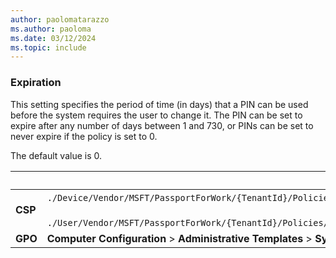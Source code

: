 ```yaml
---
author: paolomatarazzo
ms.author: paoloma
ms.date: 03/12/2024
ms.topic: include
---
```


### Expiration

This setting specifies the period of time (in days) that a PIN can be used before the system requires the user to change it. The PIN can be set to expire after any number of days between 1 and 730, or PINs can be set to never expire if the policy is set to 0.

The default value is 0.

|  | Path |
|--|--|
| **CSP** | `./Device/Vendor/MSFT/PassportForWork/{TenantId}/Policies/PINComplexity/`[devicetenantidpoliciespincomplexityexpiration](/windows/client-management/mdm/passportforwork-csp#devicetenantidpoliciespincomplexityexpiration)<br><br>`./User/Vendor/MSFT/PassportForWork/{TenantId}/Policies/PINComplexity/`[usertenantidpoliciespincomplexityexpiration](/windows/client-management/mdm/passportforwork-csp#usertenantidpoliciespincomplexityexpiration) |
| **GPO** | **Computer Configuration** > **Administrative Templates** > **System** > **PIN Complexity**|
